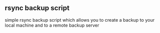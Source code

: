 ## rsync backup script

simple rsync backup script which allows you to create a backup to your local machine and to a remote backup server
